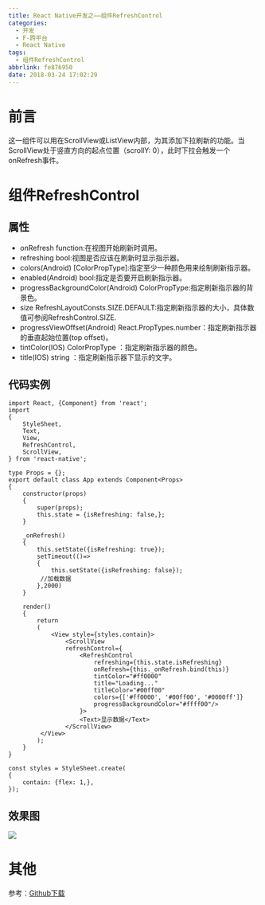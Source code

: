 ```yaml
---
title: React Native开发之——组件RefreshControl
categories:
  - 开发
  - F-跨平台
  - React Native
tags:
  - 组件RefreshControl
abbrlink: fe876950
date: 2018-03-24 17:02:29
---
```

# 前言 
这一组件可以用在ScrollView或ListView内部，为其添加下拉刷新的功能。当ScrollView处于竖直方向的起点位置（scrollY: 0），此时下拉会触发一个onRefresh事件。  

<!--more-->

# 组件RefreshControl
## 属性

- onRefresh function:在视图开始刷新时调用。
- refreshing bool:视图是否应该在刷新时显示指示器。
- colors(Android) [ColorPropType]:指定至少一种颜色用来绘制刷新指示器。
- enabled(Android) bool:指定是否要开启刷新指示器。
- progressBackgroundColor(Android) ColorPropType:指定刷新指示器的背景色。
- size RefreshLayoutConsts.SIZE.DEFAULT:指定刷新指示器的大小，具体数值可参阅RefreshControl.SIZE.
- progressViewOffset(Android) React.PropTypes.number：指定刷新指示器的垂直起始位置(top offset)。
- tintColor(IOS) ColorPropType ：指定刷新指示器的颜色。
- title(IOS) string ：指定刷新指示器下显示的文字。

## 代码实例 

	import React, {Component} from 'react';
	import 
	{
    	StyleSheet,
    	Text,
    	View,
    	RefreshControl,
    	ScrollView,
	} from 'react-native';

	type Props = {};
	export default class App extends Component<Props> 
	{
    	constructor(props) 
		{
        	super(props);
        	this.state = {isRefreshing: false,};
    	}

    	_onRefresh() 
		{
        	this.setState({isRefreshing: true});
        	setTimeout(()=>
			{
            	this.setState({isRefreshing: false});
           	 //加载数据
        	},2000)
    	}

    	render() 
		{
        	return 
			(
            	<View style={styles.contain}>
                	<ScrollView
                    refreshControl={
                        <RefreshControl
                            refreshing={this.state.isRefreshing}
                            onRefresh={this._onRefresh.bind(this)}
                            tintColor="#ff0000"
                            title="Loading..."
                            titleColor="#00ff00"
                            colors={['#ff0000', '#00ff00', '#0000ff']}
                            progressBackgroundColor="#ffff00"/>
                    	}>
                    	<Text>显示数据</Text>
                	</ScrollView>
           	 </View>
        	);
    	}
	}

	const styles = StyleSheet.create(
	{
    	contain: {flex: 1,},
	});
## 效果图
![][1]  
# 其他 
参考：[Github下载][2]


[1]: https://jsd.onmicrosoft.cn/gh/PGzxc/CDN/blog-image/rn-refreshcontrol.gif
[2]: https://github.com/PGzxc/RN_RefreshControl
